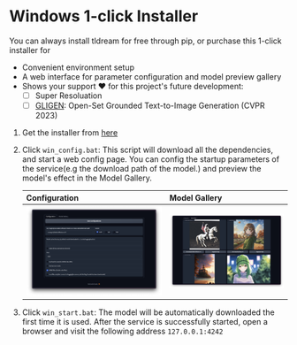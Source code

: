 # Windows 1-click Installer

You can always install tldream for free through pip, or purchase this 1-click installer for
- Convenient environment setup
- A web interface for parameter configuration and model preview gallery
- Shows your support ❤️ for this project's future development:
  - [ ] Super Resoluation
  - [ ] [GLIGEN](https://github.com/gligen/GLIGEN): Open-Set Grounded Text-to-Image Generation (CVPR 2023)

1. Get the installer from [here](https://panicbyte.lemonsqueezy.com/checkout?cart=57117696-144d-4f6d-8cee-f21130b3412a)
2. Click `win_config.bat`: This script will download all the dependencies, and start a web config page. You can config the startup parameters of the service(e.g the download path of the model.) and preview the model's effect in the Model Gallery.

   | Configuration                         | Model Gallery                          |
   | ------------------------------------- | -------------------------------------- |
   | ![config](./images/configuration.png) | ![gallery](./images/model_gallery.jpg) |

3. Click `win_start.bat`: The model will be automatically downloaded the first time it is used. After the service is successfully started, open a browser and visit the following address `127.0.0.1:4242`
